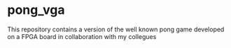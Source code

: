 # pong_vga
This repository contains a version of the well known pong game developed on a FPGA board in collaboration with my collegues
